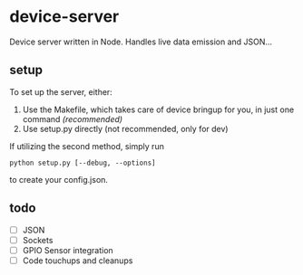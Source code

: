 # device-server
  Device server written in Node.
Handles live data emission and JSON...

## setup
To set up the server, either:

1.  Use the Makefile, which takes care of device bringup for you, in just one command *(recommended)*
2.  Use setup.py directly (not recommended, only for dev)

If utilizing the second method, simply run 

	python setup.py [--debug, --options]

to create your config.json.

## todo
- [ ] JSON
- [ ] Sockets
- [ ] GPIO Sensor integration
- [ ] Code touchups and cleanups
